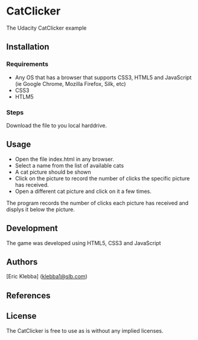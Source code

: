 # CatClicker
The Udacity CatClicker example

## Installation

### Requirements
* Any OS that has a browser that supports CSS3, HTML5 and JavaScript (ie Google Chrome, Mozilla Firefox, Silk, etc)
* CSS3
* HTLM5

### Steps
Download the file to you local harddrive.

## Usage
* Open the file index.html in any browser.
* Select a name from the list of available cats
* A cat picture should be shown
* Click on the picture to record the number of clicks the specific picture has received.
* Open a different cat picture and click on it a few times.

The program records the number of clicks each picture has received and displys it below the picture.

## Development
The game was developed using HTML5, CSS3 and JavaScript

## Authors
[Eric Klebba] (klebba1@slb.com)

## References
[1]: https://developer.mozilla.org
[2]: https://www.w3schools.com/css/
[3]: https://www.w3schools.com/js/

## License
The CatClicker is free to use as is without any implied licenses.
